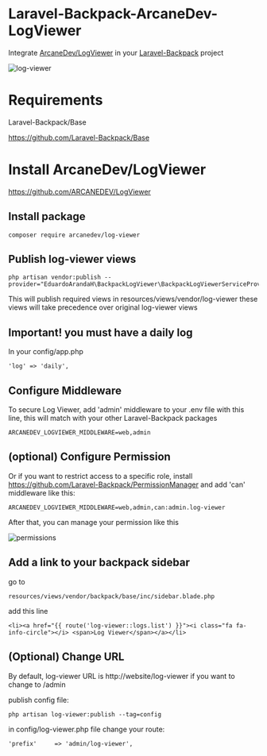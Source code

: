 # Laravel-Backpack-ArcaneDev-LogViewer

Integrate [ArcaneDev/LogViewer](https://github.com/ARCANEDEV/LogViewer) in your [Laravel-Backpack](https://github.com/Laravel-Backpack/Base) project

![log-viewer](https://user-images.githubusercontent.com/4065733/33958155-4463c27c-e009-11e7-860c-aae56b2b368f.png)

# Requirements

Laravel-Backpack/Base

https://github.com/Laravel-Backpack/Base

# Install ArcaneDev/LogViewer

https://github.com/ARCANEDEV/LogViewer

## Install package

	composer require arcanedev/log-viewer

## Publish log-viewer views

	php artisan vendor:publish --provider="EduardoArandaH\BackpackLogViewer\BackpackLogViewerServiceProvider"

This will publish required views in resources/views/vendor/log-viewer these views will take precedence over original log-viewer views

## Important! you must have a daily log

In your config/app.php

	'log' => 'daily',

## Configure Middleware

To secure Log Viewer, add 'admin' middleware to your .env file with this line, this will match with your other Laravel-Backpack packages

	ARCANEDEV_LOGVIEWER_MIDDLEWARE=web,admin

## (optional) Configure Permission

Or if you want to restrict access to a specific role, install https://github.com/Laravel-Backpack/PermissionManager 
and add 'can' middleware like this:

	ARCANEDEV_LOGVIEWER_MIDDLEWARE=web,admin,can:admin.log-viewer

After that, you can manage your permission like this

![permissions](https://user-images.githubusercontent.com/4065733/33958159-46963c1e-e009-11e7-9c14-d9da8cb6f810.png)


## Add a link to your backpack sidebar

go to 

	resources/views/vendor/backpack/base/inc/sidebar.blade.php

add this line 

	<li><a href="{{ route('log-viewer::logs.list') }}"><i class="fa fa-info-circle"></i> <span>Log Viewer</span></a></li>

## (Optional) Change URL

By default, log-viewer URL is http://website/log-viewer if you want to change to /admin 

publish config file:

	php artisan log-viewer:publish --tag=config

in config/log-viewer.php file change your route:

	'prefix'     => 'admin/log-viewer',